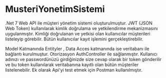 # MusteriYonetimSistemi

.Net 7 Web API ile müşteri yönetim sistemi oluşturulmuştur.
JWT (JSON Web Token) kullanılarak kimlik doğrulama ve yetkilendirme mekanizmasını uygulanmıştır.
Kimliği doğrulanan ve yetkisi olan  kullanıcılar müşterileri listeleyip görebilir.
Bütün kullanıcılar kayıt işlemini gerçekleştirebilir.

Model Katmanında Entityler , Data Acces katmanında ise veritabanı ile bağlantı kurulmuştur.
Otorizasyon AuthController ile sağlanmıştır. Kullanıcı adınızı ve passwordünüzü girdiğinizde size cevap olarak
bir token gönderilir ve bu token kullanılarak veritabanına kayıtlı olan bütün müşteriler listelenebilir. Ek olarak Api'yi  test etmek için Postman kullanılmıştır.
